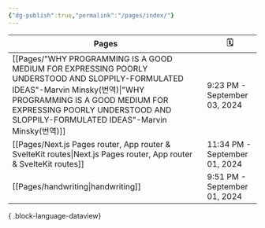 ```yaml
---
{"dg-publish":true,"permalink":"/pages/index/"}
---
```


| Pages                                                                                                                                                                                                                                                 | 🗓️                           |
| ----------------------------------------------------------------------------------------------------------------------------------------------------------------------------------------------------------------------------------------------------- | ----------------------------- |
| [[Pages/"WHY PROGRAMMING IS A GOOD MEDIUM FOR EXPRESSING POORLY UNDERSTOOD AND SLOPPILY-FORMULATED IDEAS"-Marvin Minsky(번역)\|"WHY PROGRAMMING IS A GOOD MEDIUM FOR EXPRESSING POORLY UNDERSTOOD AND SLOPPILY-FORMULATED IDEAS"-Marvin Minsky(번역)]] | 9:23 PM - September 03, 2024  |
| [[Pages/Next.js Pages router, App router & SvelteKit routes\|Next.js Pages router, App router & SvelteKit routes]]                                                                                                                                 | 11:34 PM - September 01, 2024 |
| [[Pages/handwriting\|handwriting]]                                                                                                                                                                                                                 | 9:51 PM - September 01, 2024  |

{ .block-language-dataview}


